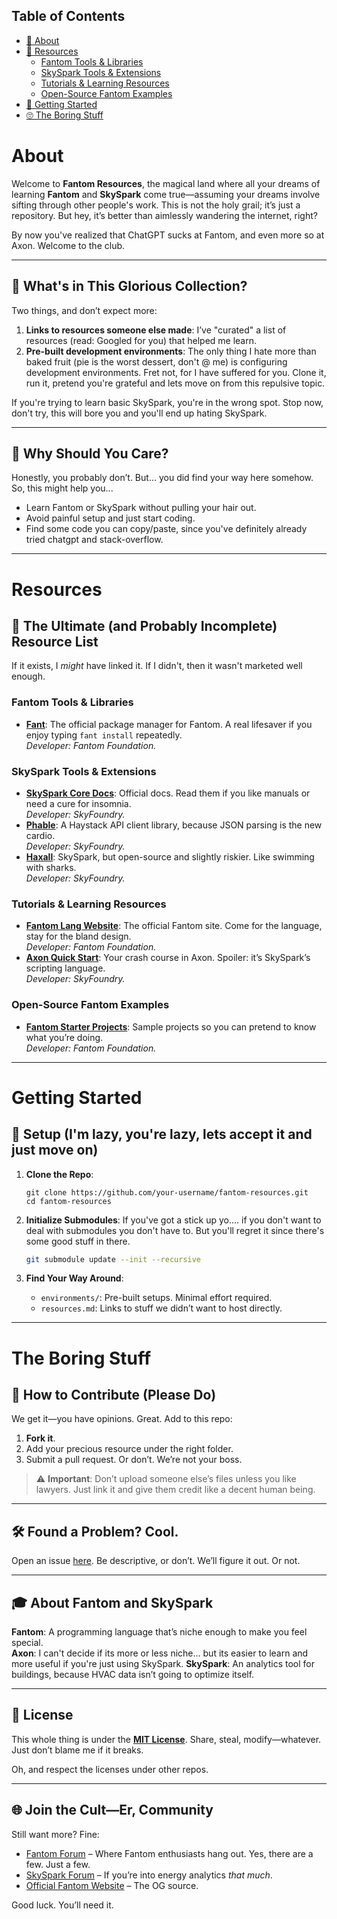 
## Table of Contents
- [📝 About](#-about)
- [🎁 Resources](#-resources)
  - [Fantom Tools & Libraries](#fantom-tools--libraries)
  - [SkySpark Tools & Extensions](#skyspark-tools--extensions)
  - [Tutorials & Learning Resources](#tutorials--learning-resources)
  - [Open-Source Fantom Examples](#open-source-fantom-examples)
- [🚀 Getting Started](#-getting-started)
- [🙄 The Boring Stuff](#-the-boring-stuff)

# About

Welcome to **Fantom Resources**, the magical land where all your dreams of learning **Fantom** and **SkySpark** come true—assuming your dreams involve sifting through other people's work. This is not the holy grail; it’s just a repository. But hey, it’s better than aimlessly wandering the internet, right?

By now you've realized that ChatGPT sucks at Fantom, and even more so at Axon. Welcome to the club. 

---

## 📂 What's in This Glorious Collection?

Two things, and don’t expect more:
1. **Links to resources someone else made**: I’ve "curated" a list of resources (read: Googled for you) that helped me learn.
2. **Pre-built development environments**: The only thing I hate more than baked fruit (pie is the worst dessert, don't @ me) is configuring development environments. Fret not, for I have suffered for you. Clone it, run it, pretend you're grateful and lets move on from this repulsive topic.

If you're trying to learn basic SkySpark, you're in the wrong spot. Stop now, don't try, this will bore you and you'll end up hating SkySpark. 

---

## 🤔 Why Should You Care?

Honestly, you probably don’t. But... you did find your way here somehow. So, this might help you...
- Learn Fantom or SkySpark without pulling your hair out.
- Avoid painful setup and just start coding.
- Find some code you can copy/paste, since you've definitely already tried chatgpt and stack-overflow.

---

# Resources

## 🎁 The Ultimate (and Probably Incomplete) Resource List

If it exists, I *might* have linked it. If I didn't, then it wasn't marketed well enough. 

### Fantom Tools & Libraries
- **[Fant](https://github.com/fantom-lang/fant)**: The official package manager for Fantom. A real lifesaver if you enjoy typing `fant install` repeatedly.  
  *Developer: Fantom Foundation.*

### SkySpark Tools & Extensions
- **[SkySpark Core Docs](https://www.skyfoundry.com/doc)**: Official docs. Read them if you like manuals or need a cure for insomnia.  
  *Developer: SkyFoundry.*
- **[Phable](https://github.com/skyfoundry/phable)**: A Haystack API client library, because JSON parsing is the new cardio.  
  *Developer: SkyFoundry.*
- **[Haxall](https://haxall.io/)**: SkySpark, but open-source and slightly riskier. Like swimming with sharks.  
  *Developer: SkyFoundry.*

### Tutorials & Learning Resources
- **[Fantom Lang Website](https://fantom.org)**: The official Fantom site. Come for the language, stay for the bland design.  
  *Developer: Fantom Foundation.*
- **[Axon Quick Start](https://www.skyfoundry.com/learn/axon)**: Your crash course in Axon. Spoiler: it’s SkySpark’s scripting language.  
  *Developer: SkyFoundry.*

### Open-Source Fantom Examples
- **[Fantom Starter Projects](https://github.com/fantom-lang/fantom-starter)**: Sample projects so you can pretend to know what you’re doing.  
  *Developer: Fantom Foundation.*

---

# Getting Started
## 🚀 Setup (I'm lazy, you're lazy, lets accept it and just move on)

1. **Clone the Repo**:
   ```
   git clone https://github.com/your-username/fantom-resources.git
   cd fantom-resources
   ```

2. **Initialize Submodules**:
   If you've got a stick up yo.... if you don't want to deal with submodules you don't have to. But you'll regret it since there's some good stuff in there.
   ```bash
   git submodule update --init --recursive
   ```

4. **Find Your Way Around**:
   - `environments/`: Pre-built setups. Minimal effort required.
   - `resources.md`: Links to stuff we didn’t want to host directly.

---

# The Boring Stuff
## 🤝 How to Contribute (Please Do)

We get it—you have opinions. Great. Add to this repo:
1. **Fork it**.
2. Add your precious resource under the right folder.  
3. Submit a pull request. Or don’t. We’re not your boss.

> ⚠️ **Important**: Don’t upload someone else’s files unless you like lawyers. Just link it and give them credit like a decent human being.

---

## 🛠️ Found a Problem? Cool.

Open an issue [here](https://github.com/your-username/fantom-resources/issues). Be descriptive, or don’t. We’ll figure it out. Or not.

---

## 🎓 About Fantom and SkySpark

**Fantom**: A programming language that’s niche enough to make you feel special.  
**Axon**: I can't decide if its more or less niche... but its easier to learn and more useful if you're just using SkySpark. 
**SkySpark**: An analytics tool for buildings, because HVAC data isn’t going to optimize itself.

---

## 📝 License

This whole thing is under the **[MIT License](LICENSE)**. Share, steal, modify—whatever. Just don’t blame me if it breaks. 

Oh, and respect the licenses under other repos. 

---

## 🌐 Join the Cult—Er, Community

Still want more? Fine:
- [Fantom Forum](https://fantom.org/forum) – Where Fantom enthusiasts hang out. Yes, there are a few. Just a few. 
- [SkySpark Forum](https://www.skyfoundry.com/forum) – If you’re into energy analytics *that much*.
- [Official Fantom Website](https://fantom.org) – The OG source.

Good luck. You’ll need it.
```

